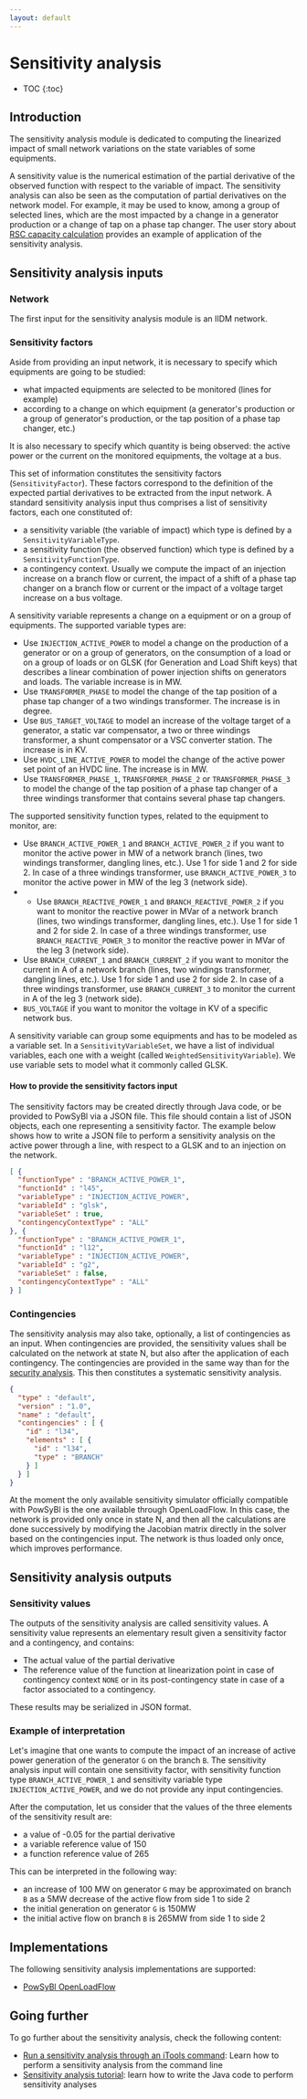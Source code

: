 ```yaml
---
layout: default
---
```


# Sensitivity analysis

* TOC
{:toc}

## Introduction

The sensitivity analysis module is dedicated to computing the linearized impact of small network variations on the state variables of some equipments.

A sensitivity value is the numerical estimation of the partial derivative of the observed function with respect to the variable of impact.
The sensitivity analysis can also be seen as the computation of partial derivatives on the network model.
For example, it may be used to know, among a group of selected lines, which are the most impacted by a change in a generator production or a change of tap on a phase tap changer. The user story about [RSC capacity calculation](../../user/user-stories/capacity_calculation_rsc.md) provides an example of application of the sensitivity analysis.

## Sensitivity analysis inputs

### Network
The first input for the sensitivity analysis module is an IIDM network.

### Sensitivity factors
Aside from providing an input network, it is necessary to specify which equipments are going to be studied:
- what impacted equipments are selected to be monitored (lines for example)
- according to a change on which equipment (a generator's production or a group of generator's production, or the tap position of a phase tap changer, etc.)

It is also necessary to specify which quantity is being observed: the active power or the current on the monitored equipments, the voltage at a bus. 

This set of information constitutes the sensitivity factors (`SensitivityFactor`). These factors correspond to the definition
of the expected partial derivatives to be extracted from the input network.
A standard sensitivity analysis input thus comprises a list of sensitivity factors, each one constituted of:
- a sensitivity variable (the variable of impact) which type is defined by a `SensitivityVariableType`.
- a sensitivity function (the observed function) which type is defined by a `SensitivityFunctionType`.
- a contingency context.
Usually we compute the impact of an injection increase on a branch flow or current, the impact of a shift of a phase tap changer on a branch flow or current or the impact of a voltage target increase on a bus voltage.

A sensitivity variable represents a change on a equipment or on a group of equipments. The supported variable types are:
- Use `INJECTION_ACTIVE_POWER` to model a change on the production of a generator or on a group of generators, on the consumption of a load or on a group of loads or on GLSK (for Generation and Load Shift keys) that describes a linear combination of power injection shifts on generators and loads. The variable increase is in MW.
- Use `TRANSFORMER_PHASE` to model the change of the tap position of a phase tap changer of a two windings transformer. The increase is in degree.
- Use `BUS_TARGET_VOLTAGE` to model an increase of the voltage target of a generator, a static var compensator, a two or three windings transformer, a shunt compensator or a VSC converter station. The increase is in KV.
- Use `HVDC_LINE_ACTIVE_POWER` to model the change of the active power set point of an HVDC line. The increase is in MW.
- Use `TRANSFORMER_PHASE_1`, `TRANSFORMER_PHASE_2` or `TRANSFORMER_PHASE_3` to model the change of the tap position of a phase tap changer of a three windings transformer that contains several phase tap changers.

The supported sensitivity function types, related to the equipment to monitor, are:
- Use `BRANCH_ACTIVE_POWER_1` and `BRANCH_ACTIVE_POWER_2` if you want to monitor the active power in MW of a network branch (lines, two windings transformer, dangling lines, etc.). Use 1 for side 1 and 2 for side 2. In case of a three windings transformer, use `BRANCH_ACTIVE_POWER_3` to monitor the active power in MW of the leg 3 (network side).
- - Use `BRANCH_REACTIVE_POWER_1` and `BRANCH_REACTIVE_POWER_2` if you want to monitor the reactive power in MVar of a network branch (lines, two windings transformer, dangling lines, etc.). Use 1 for side 1 and 2 for side 2. In case of a three windings transformer, use `BRANCH_REACTIVE_POWER_3` to monitor the reactive power in MVar of the leg 3 (network side).
- Use `BRANCH_CURRENT_1` and `BRANCH_CURRENT_2` if you want to monitor the current in A of a network branch (lines, two windings transformer, dangling lines, etc.). Use 1 for side 1 and use 2 for side 2. In case of a three windings transformer, use `BRANCH_CURRENT_3` to monitor the current in A of the leg 3 (network side).
- `BUS_VOLTAGE` if you want to monitor the voltage in KV of a specific network bus.

A sensitivity variable can group some equipments and has to be modeled as a variable set. In a `SensitivityVariableSet`, we have a list of individual variables, each one with a weight (called `WeightedSensitivityVariable`). We use variable sets to model what it commonly called GLSK.

#### How to provide the sensitivity factors input

The sensitivity factors may be created directly through Java code, or be provided to PowSyBl via a JSON file. This file should contain a list of JSON objects, each one representing a sensitivity factor. The example below shows how to write a JSON file to perform a sensitivity analysis on the active power through a line, with respect to a GLSK and to an injection on the network.

```json
[ {
  "functionType" : "BRANCH_ACTIVE_POWER_1",
  "functionId" : "l45",
  "variableType" : "INJECTION_ACTIVE_POWER",
  "variableId" : "glsk",
  "variableSet" : true,
  "contingencyContextType" : "ALL"
}, {
  "functionType" : "BRANCH_ACTIVE_POWER_1",
  "functionId" : "l12",
  "variableType" : "INJECTION_ACTIVE_POWER",
  "variableId" : "g2",
  "variableSet" : false,
  "contingencyContextType" : "ALL"
} ]
```

### Contingencies
The sensitivity analysis may also take, optionally, a list of contingencies as an input. When contingencies are provided, the sensitivity values
shall be calculated on the network at state N, but also after the application of each contingency. The contingencies are provided in the same way than for the [security analysis](). This then constitutes a systematic sensitivity analysis.

```json
{
  "type" : "default",
  "version" : "1.0",
  "name" : "default",
  "contingencies" : [ {
    "id" : "l34",
    "elements" : [ {
      "id" : "l34",
      "type" : "BRANCH"
    } ]
  } ]
}
```

At the moment the only available sensitivity simulator officially compatible with PowSyBl is the one available through OpenLoadFlow. In this case, the network is provided only once in state N, and then all the calculations are done successively by modifying the Jacobian matrix directly in the solver based on the contingencies input. The network is thus loaded only once, which improves performance.

## Sensitivity analysis outputs

### Sensitivity values
The outputs of the sensitivity analysis are called sensitivity values. A sensitivity value represents an elementary result given a sensitivity factor and a contingency, and contains:
- The actual value of the partial derivative
- The reference value of the function at linearization point in case of contingency context `NONE` or in its post-contingency state in case of a factor associated to a contingency.

These results may be serialized in JSON format.

### Example of interpretation
Let's imagine that one wants to compute the impact of an increase of active power generation of the 
generator `G` on the branch `B`. The sensitivity analysis input will contain one sensitivity factor, with sensitivity function type `BRANCH_ACTIVE_POWER_1` and sensitivity variable type `INJECTION_ACTIVE_POWER`, and we do not provide any input contingencies.

After the computation, let us consider that the values of the three elements of the sensitivity result are:
- a value of -0.05 for the partial derivative
- a variable reference value of 150
- a function reference value of 265

This can be interpreted in the following way:
- an increase of 100 MW on generator `G` may be approximated on branch `B` as a 5MW decrease of the active flow from side 1 to side 2 
- the initial generation on generator `G` is 150MW
- the initial active flow on branch `B` is 265MW from side 1 to side 2
 
## Implementations

The following sensitivity analysis implementations are supported:
- [PowSyBl OpenLoadFlow](openlf.md)

## Going further

To go further about the sensitivity analysis, check the following content:
- [Run a sensitivity analysis through an iTools command](../../user/itools/sensitivity-computation.md): Learn how to perform a sensitivity analysis from the command line 
- [Sensitivity analysis tutorial](/../../developer/tutorials/sensitivity-analysis.md): learn how to write the Java code to perform sensitivity analyses
